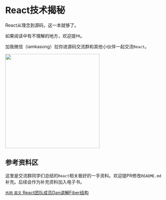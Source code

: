 # React技术揭秘

React从理念到源码，这一本就够了。

如果阅读中有不理解的地方，欢迎提`PR`。

加我微信（iamkasong）拉你进源码交流群和其他小伙伴一起交流`React`。


<img src="https://p1.ssl.qhimg.com/t010ad214e154c33763.png" style="width: 300px" />

## 参考资料区

这里是交流群同学们总结的`React`相关极好的一手资料。欢迎提PR修改`README.md`补充。后续会作为补充资料加入电子书。

[`外网` `英文`  React团队成员Dan讲解Fiber结构](https://stackoverflow.com/questions/48563650/does-react-keep-the-order-for-state-updates/48610973#48610973)


